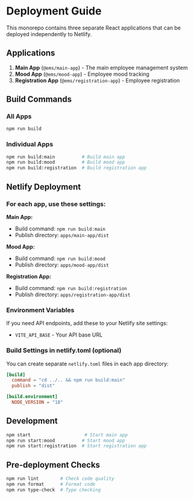 # Deployment Guide

This monorepo contains three separate React applications that can be deployed independently to Netlify.

## Applications

1. **Main App** (`@ems/main-app`) - The main employee management system
2. **Mood App** (`@ems/mood-app`) - Employee mood tracking
3. **Registration App** (`@ems/registration-app`) - Employee registration

## Build Commands

### All Apps
```bash
npm run build
```

### Individual Apps
```bash
npm run build:main          # Build main app
npm run build:mood          # Build mood app  
npm run build:registration  # Build registration app
```

## Netlify Deployment

### For each app, use these settings:

**Main App:**
- Build command: `npm run build:main`
- Publish directory: `apps/main-app/dist`

**Mood App:**
- Build command: `npm run build:mood`  
- Publish directory: `apps/mood-app/dist`

**Registration App:**
- Build command: `npm run build:registration`
- Publish directory: `apps/registration-app/dist`

### Environment Variables
If you need API endpoints, add these to your Netlify site settings:
- `VITE_API_BASE` - Your API base URL

### Build Settings in netlify.toml (optional)

You can create separate `netlify.toml` files in each app directory:

```toml
[build]
  command = "cd ../.. && npm run build:main"
  publish = "dist"

[build.environment]
  NODE_VERSION = "18"
```

## Development

```bash
npm start                    # Start main app
npm run start:mood          # Start mood app
npm run start:registration  # Start registration app
```

## Pre-deployment Checks

```bash
npm run lint        # Check code quality
npm run format      # Format code
npm run type-check  # Type checking
```
